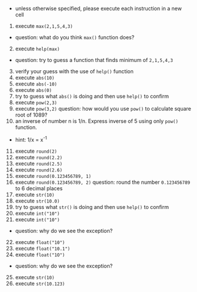 * unless otherwise specified, please execute each instruction in a new cell
1. execute `max(2,1,5,4,3)`
* question: what do you think `max()` function does?
2. execute `help(max)`
* question: try to guess a function that finds minimum of `2,1,5,4,3`
3. verify your guess with the use of `help()` function
4. execute `abs(10)`
5. execute `abs(-10)`
6. execute `abs(0)`
7. try to guess what `abs()` is doing and then use `help()` to confirm
8. execute `pow(2,3)`
9. execute `pow(3,2)`
question: how would you use `pow()` to calculate square root of 1089?
10. an inverse of number n is 1/n. Express inverse of 5 using only `pow()` function.
* hint: 1/x = x<sup>-1</sup>
11. execute `round(2)`
12. execute `round(2.2)`
13. execute `round(2.5)`
14. execute `round(2.6)`
15. execute `round(0.123456789, 1)`
16. execute `round(0.123456789, 2)`
question: round the number `0.123456789` to 6 decimal places
17. execute `str(10)`
18. execute `str(10.0)`
19. try to guess what `str()` is doing and then use `help()` to confirm
20. execute `int("10")`
21. execute `int("10")`
* question: why do we see the exception?
22. execute `float("10")`
23. execute `float("10.1")`
24. execute `float("1O")`
* question: why do we see the exception?
25. execute `str(10)`
26. execute `str(10.123)`


